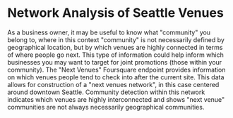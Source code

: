 # Network Analysis of Seattle Venues

As a business owner, it may be useful to know what "community" you belong to, where in this context "community" is not necessarily defined by geographical location, but by which venues are highly connected in terms of where people go next. This type of information could help inform which businesses you may want to target for joint promotions (those within your community). The "Next Venues" Foursquare endpoint provides information on which venues people tend to check into after the current site. This data allows for construction of a "next venues network", in this case centered around downtown Seattle. Community detection within this network indicates which venues are highly interconnected and shows "next venue" communities are not always necessarily geographical communities.
